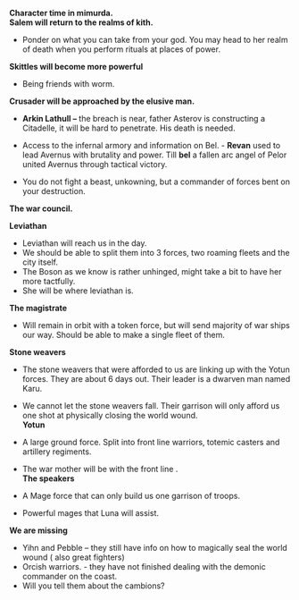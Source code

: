 **Character time in mimurda.**  
**Salem will return to the realms of kith.**
 
- Ponder on what you can take from your god. You may head to her realm of death when you perform rituals at places of power.
   

**Skittles will become more powerful**
 
- Being friends with worm.
   

**Crusader will be approached by the elusive man.**
 
- **Arkin Lathull –** the breach is near, father Asterov is constructing a Citadelle, it will be hard to penetrate. His death is needed.
 
- Access to the infernal armory and information on Bel. - **Revan** used to lead Avernus with brutality and power. Till **bel** a fallen arc angel of Pelor united Avernus through tactical victory.
   

- You do not fight a beast, unkowning, but a commander of forces bent on your destruction.
   

**The war council.**
    
**Leviathan**
 
- Leviathan will reach us in the day.
- We should be able to split them into 3 forces, two roaming fleets and the city itself.
- The Boson as we know is rather unhinged, might take a bit to have her more tactfully.
- She will be where leviathan is.
   

**The magistrate**
 
- Will remain in orbit with a token force, but will send majority of war ships our way. Should be able to make a single fleet of them.
 
**Stone weavers**
 
- The stone weavers that were afforded to us are linking up with the Yotun forces. They are about 6 days out. Their leader is a dwarven man named Karu.
- We cannot let the stone weavers fall. Their garrison will only afford us one shot at physically closing the world wound.  
**Yotun**
 
- A large ground force. Split into front line warriors, totemic casters and artillery regiments.
- The war mother will be with the front line .  
**The speakers**
 
- A Mage force that can only build us one garrison of troops.
- Powerful mages that Luna will assist.
    
**We are missing**
 
- Yihn and Pebble – they still have info on how to magically seal the world wound ( also great fighters)
- Orcish warriors. - they have not finished dealing with the demonic commander on the coast.
- Will you tell them about the cambions?